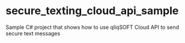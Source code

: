 # secure_texting_cloud_api_sample
Sample C# project that shows how to use qliqSOFT Cloud API to send secure text messages 
